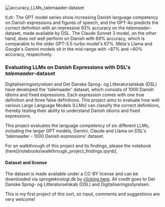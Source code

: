 ![accuracy_LLMs_talemaader-dataset](https://github.com/user-attachments/assets/be4f9ef9-2287-4797-8d4e-47495fc6aaea)


tl;dr: The GPT model series show increasing Danish language competency on Danish expressions and figures of speech, and the GPT-4o predicts the correct definition with an impressive 93% accuracy on the *talemaader*-dataset, made available by DSL. The Claude Sonnet 3 model, on the other hand, does not well perform on Danish with 69% accuracy, which is comparable to the older GPT-3.5-turbo model's 67%. Meta's Llama and Google's Gemini models sit in the mid-range with ~87% and ~80% accuracy, respectively.
### Evaluating LLMs on Danish Expressions with DSL's *talemaader*-dataset
Digitaliseringsstyrelsen and Det Danske Sprog- og Litteraturselskab (DSL) have developed the 'talemaader' dataset, which consists of 1000 Danish idioms and fixed expressions. Each expression comes with one true definition and three false definitions. This project aims to evaluate how well various Large Language Models (LLMs) can classify the correct definitions, thereby testing their ability to understand Danish idioms and fixed expressions.

This project evaluates the language competency of six different LLMs, including the larger GPT models, Gemini, Claude and Llama on DSL's 'talemaader - 1000 Danish expressions' dataset.

For an walkthrough of this project and its findings, please the notebook (here)[notebooks\walkthrough_project_findings.ipynb].

#### Dataset and license
The dataset is made available under a CC-BY license and can be downloaded via sprogteknologi.dk by [clicking here](https://sprogteknologi.dk/dataset/1000-talemader-evalueringsdatasaet). All credit goes to Det Danske Sprog- og Litteraturselskab (DSL) and Digitaliseringsstyrelsen.

This is my first project of this sort, so input, comments and suggestions are very welcome! 
